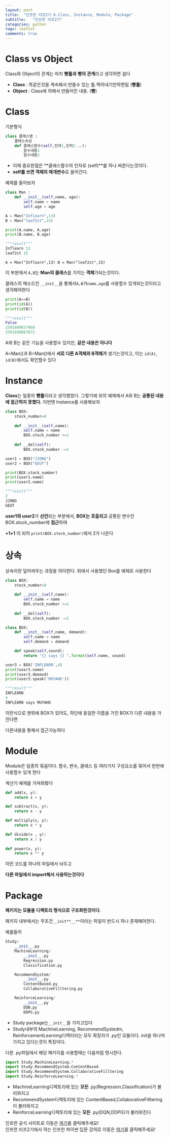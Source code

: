 ```yaml
---
layout: post
title:  "인프런 리프2기 6.Class, Instance, Module, Package"
subtitle:   "인프런 리프2기"
categories: python
tags: leaf2st
comments: true
---
```


# Class vs Object

Class와 Object의 관계는 마치 **빵틀과** **빵의 관계**라고 생각하면 쉽다

- **Class** : 똑같은것을 계속해서 만들수 있는 틀.찍어내기만하면됨 (**빵틀**)
- **Object** : Class에 의해서 만들어진 내용. (**빵**)

# Class

기본형식

```python
class 클래스명 :
	클래스속성
	def 클래스함수(self,인자1,인자2...):
		함수내용1
		함수내용2
```

- 이때 중요한점은 **클래스함수의 인자로 (self)**를 하나 써준다는것이다.
- **self를 쓰면 객체의 매개변수**로 들어간다.

예제를 들어보자

```python
class Man :
	def __init__(self,name, age):
		self.name = name
		self.age = age

A = Man("Inflearn",13)
B = Man("leaf2st",15)

print(A.name, A.age)
print(B.name, B.age)
```

```python
"""result"""
Inflearn 13
leaf2st 15
```

`A = Man("Inflearn",13)
B = Man("leaf2st",15)`

이 부분에서 `A,B`는 **Man의 클래스**를 가지는 **객체**가되는것이다.

클래스의 메소드인 `__init__`을 통해서`A,B`가`name,age`를 사용할수 있게되는것이라고 생각해야한다

```python
print(A==B)
print(id(A))
print(id(B))
```

```python
"""result"""
False
2591699657968
2591699867872
```

A와 B는 같은 기능을 사용할수 있지만, **같은 내용은 아니다**

A=Man()과 B=Man()에서 **서로 다른 A객체와 B객체가** 생기는것이고, 이는 `id(A)`, `id(B)`에서도 확인할수 있다

# Instance

**Class**는 일종의 **빵틀**이라고 생각했었다. 그렇기에 위의 예제에서 A와 B는 **공통된 내용에 접근하지 못했다.** 이번엔 Instance를 사용해보자

```python
class BOX:
	stock_number=0
	
	def __init__(self,name):
		self.name = name
		BOX.stock_number +=1
	
	def __del(self):
		BOX.stock_number -=1

user1 = BOX("JJONG")
user2 = BOX("GEUT")

print(BOX.stock_number)
print(user1.name)
print(user2.name)
```

```python
"""result"""
2
JJONG
GEUT
```

**user1와 user2**가 **선언**되는 부분에서, **BOX는 호출되고** 공통된 변수인 BOX.stock_number에 **접근**하여

**+1+1** 이 되어 `print(BOX.stock_number)`에서 2가 나온다

# 상속

상속이란 덮어씌우는 과정을 의미한다. 위에서 사용했던 Box를 예제로 사용한다

```python
class BOX:
	stock_number=0
	
	def __init__(self,name):
		self.name = name
		BOX.stock_number +=1
	
	def __del(self):
		BOX.stock_number -=1

class BOX:
	def __init__(self,name, demand):
		self.name = name
		self.demand = demand

	def speak(self,sound):
		return "{} says {} ".format(self.name, sound)

user3 = BOX('INFLEARN',4)
print(user3.name)
print(user3.demand)
print(user3.speak('MUYAHO'))
```

```python
"""result"""
INFLEARN
4
INFLEARN says MUYAHO
```

이런식으로 맨위에 BOX가 있어도, 하단에 동일한 이름을 가진 BOX가 다른 내용을 가진다면

다른내용을 통해서 접근가능하다

# Module

Module은 일종의 묶음이다. 함수, 변수, 클래스 등 여러가지 구성요소를 묶어서 한번에 사용할수 있게 한다

계산기 예제를 가져와봤다

```python
def add(x, y):
    return x + y

def subtract(x, y):
    return x - y

def multiply(x, y):
    return x * y

def divide(x , y):
    return x / y
    
def power(x, y):
    return x ** y
```

이런 코드를 하나의 파일에서 놔두고

**다른 파일에서 import해서 사용하는것이다**

# Package

**패키지는 모듈을 디렉토리 형식으로 구조화한것이다.** 

패키지 내부에서는 무조건`__init**__**`이라는 파일이 반드시 하나 존재해야한다.

예를들어 

```python
Study/
    __init__.py
    MachineLearning/
        __init__.py
        Regression.py
        Classification.py

    RecommendSystem/
        __init__.py
        ContentBased.py
        CollaborativeFilltering.py

    ReinforceLearning/
        __init__.py
        DQN.py
        DDPG.py
```

- Study package는`__init__`을 가지고있다
- Study내부의 MachineLearning, RecommendSystedm, ReinforcementLearning디렉터리는 모두 확장자가 .py인 모듈이다. init을 하나씩 가지고 있다는것이 특징이다.

다른 .py파일에서 해당 패키지를 사용할때는 다음처럼 명시한다.

```python
import Study.MachineLearning.*
import Study.RecommendSystem.ContentBased
import Study.RecommendSystem.CollaborativeFilltering
import Study.ReinforceLearning.*
```

- MachineLearning디렉토리에 있는 **모든** .py(Regression,Classification)가 불러와지고
- RecommendSystem디렉토리에 있는 ContentBased,CollaborativeFilltering이 불러와지고
- ReinforceLearning디렉토리에 있는 **모든** .py(DQN,DDPG)가 불러와진다
  
인프런 공식 사이트로 이동은 [여기](https://www.inflearn.com/)를 클릭해주세요!  
인프런 리프2기에서 하는 인프런 파이썬 입문 강의로 이동은 [여기](https://www.inflearn.com/course/%ED%94%84%EB%A1%9C%EA%B7%B8%EB%9E%98%EB%B0%8D-%ED%8C%8C%EC%9D%B4%EC%8D%AC-%EC%9E%85%EB%AC%B8-%EC%9D%B8%ED%94%84%EB%9F%B0-%EC%98%A4%EB%A6%AC%EC%A7%80%EB%84%90)를 클릭해주세요!    



